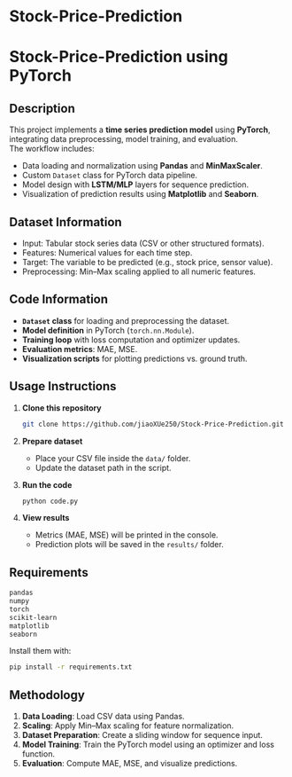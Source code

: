 # Stock-Price-Prediction
# Stock-Price-Prediction using PyTorch

## Description
This project implements a **time series prediction model** using **PyTorch**, integrating data preprocessing, model training, and evaluation.  
The workflow includes:  
- Data loading and normalization using **Pandas** and **MinMaxScaler**.  
- Custom `Dataset` class for PyTorch data pipeline.  
- Model design with **LSTM/MLP** layers for sequence prediction.  
- Visualization of prediction results using **Matplotlib** and **Seaborn**.  

## Dataset Information
- Input: Tabular stock series data (CSV or other structured formats).  
- Features: Numerical values for each time step.  
- Target: The variable to be predicted (e.g., stock price, sensor value).  
- Preprocessing: Min–Max scaling applied to all numeric features.  

## Code Information
- **`Dataset` class** for loading and preprocessing the dataset.  
- **Model definition** in PyTorch (`torch.nn.Module`).  
- **Training loop** with loss computation and optimizer updates.  
- **Evaluation metrics**: MAE, MSE.  
- **Visualization scripts** for plotting predictions vs. ground truth.  

## Usage Instructions
1. **Clone this repository**  
   ```bash
   git clone https://github.com/jiaoXUe250/Stock-Price-Prediction.git
   ```  

2. **Prepare dataset**  
   - Place your CSV file inside the `data/` folder.  
   - Update the dataset path in the script.  

3. **Run the code**  
   ```bash
   python code.py
   ```  

4. **View results**  
   - Metrics (MAE, MSE) will be printed in the console.  
   - Prediction plots will be saved in the `results/` folder.  

## Requirements
```txt
pandas
numpy
torch
scikit-learn
matplotlib
seaborn
```  
Install them with:  
```bash
pip install -r requirements.txt
```  

## Methodology
1. **Data Loading**: Load CSV data using Pandas.  
2. **Scaling**: Apply Min–Max scaling for feature normalization.  
3. **Dataset Preparation**: Create a sliding window for sequence input.  
4. **Model Training**: Train the PyTorch model using an optimizer and loss function.  
5. **Evaluation**: Compute MAE, MSE, and visualize predictions.  



